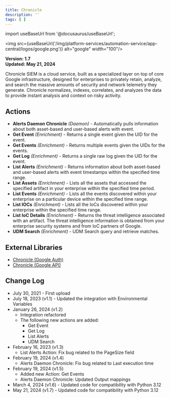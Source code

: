 ```yaml
---
title: Chronicle
description: ''
tags: [ ]
---
```


import useBaseUrl from '@docusaurus/useBaseUrl';

<img src={useBaseUrl('/img/platform-services/automation-service/app-central/logos/google.png')} alt="google" width="100"/>

**Version: 1.7  
Updated: May 21, 2024**

Chronicle SIEM is a cloud service, built as a specialized layer on top of core Google infrastructure, designed for
enterprises to privately retain, analyze, and search the massive amounts of security and network telemetry they
generate. Chronicle normalizes, indexes, correlates, and analyzes the data to provide instant analysis and context on
risky activity.

## Actions

* **Alerts Daemon Chronicle** *(Daemon)* - Automatically pulls information about both asset-based and user-based alerts with event.
* **Get Event** *(Enrichment)* - Returns a single event given the UID for the event.
* **Get Events** *(Enrichment)* - Returns multiple events given the UIDs for the events.
* **Get Log** *(Enrichment)* - Returns a single raw log given the UID for the event.
* **List Alerts** *(Enrichment)* - Returns information about both asset-based and user-based alerts with event timestamps within the specified time range.
* **List Assets** *(Enrichment)* - Lists all the assets that accessed the specified artifact in your enterprise within the specified time period.
* **List Events** *(Enrichment)* - Lists all the events discovered within your enterprise on a particular device within the specified time range.
* **List IOCs** *(Enrichment)* - Lists all the IoCs discovered within your enterprise within the specified time range.
* **List IoC Details** *(Enrichment)* - Returns the threat intelligence associated with an artifact. The threat intelligence information is obtained from your enterprise security systems and from IoC partners of Google.
* **UDM Search** *(Enrichment)* - UDM Search query and retrieve matches.

## External Libraries

* [Chronicle (Google Auth)](https://github.com/googleapis/google-auth-library-python/blob/master/LICENSE)
* [Chronicle (Google API)](https://github.com/googleapis/google-api-python-client/blob/master/LICENSE)

## Change Log

* July 30, 2021 - First upload
* July 18, 2023 (v1.1) - Updated the integration with Environmental Variables
* January 26, 2024 (v1.2)
    * Integration refactored
    * The following new actions are added:
        * Get Event
        * Get Log
        * List Alerts
        * UDM Search
* February 16, 2023 (v1.3)
    * List Alerts Action: Fix bug related to the PageSize field
* February 19, 2024 (v1.4)
    * Alerts Daemon Chronicle: Fix bug related to Last execution time
* February 19, 2024 (v1.5)
    * Added new Action: Get Events
    * Alerts Daemon Chronicle: Updated Output mappings
* March 4, 2024 (v1.6) - Updated code for compatibility with Python 3.12
* May 21, 2024 (v1.7) - Updated code for compatibility with Python 3.12
